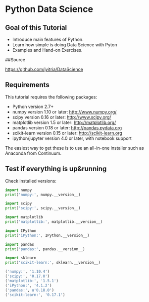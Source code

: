 # Python Data Science

## Goal of this Tutorial

+ Introduce main features of Python.
+ Learn how simple is doing Data Science with Pyton
+ Examples and Hand-on Exercises.

##Source

https://github.com/jvitria/DataScience

## Requirements

This tutorial requires the following packages:

+ Python version 2.7+
+ numpy version 1.10 or later: http://www.numpy.org/
+ scipy version 0.16 or later: http://www.scipy.org/
+ matplotlib version 1.5 or later: http://matplotlib.org/
+ pandas version 0.18 or later: http://pandas.pydata.org
+ scikit-learn version 0.15 or later: http://scikit-learn.org
+ ipython/jupyter version 4.0 or later, with notebook support

The easiest way to get these is to use an all-in-one installer such as Anaconda from Continuum. 

## Test if everything is up&running

Check installed versions:

```python
import numpy
print('numpy:', numpy.__version__)

import scipy
print('scipy:', scipy.__version__)

import matplotlib
print('matplotlib:', matplotlib.__version__)

import IPython
print('iPython:', IPython.__version__)

import pandas
print('pandas:', pandas.__version__)

import sklearn
print('scikit-learn:', sklearn.__version__)
```

```python
('numpy:', '1.10.4')
('scipy:', '0.17.0')
('matplotlib:', '1.5.1')
('iPython:', '4.1.2')
('pandas:', u'0.18.0')
('scikit-learn:', '0.17.1')
```


